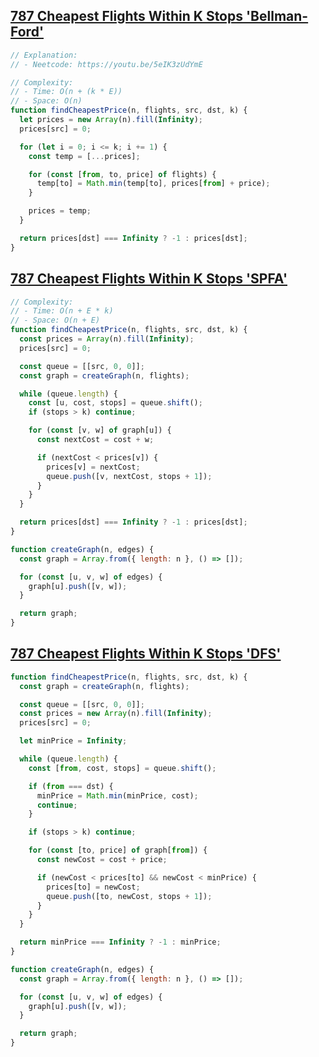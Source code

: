 ## [787 Cheapest Flights Within K Stops 'Bellman-Ford'](https://leetcode.com/problems/cheapest-flights-within-k-stops/description/)

<!-- notecardId: 1757581050280 -->

```js
// Explanation:
// - Neetcode: https://youtu.be/5eIK3zUdYmE

// Complexity:
// - Time: O(n + (k * E))
// - Space: O(n)
function findCheapestPrice(n, flights, src, dst, k) {
  let prices = new Array(n).fill(Infinity);
  prices[src] = 0;

  for (let i = 0; i <= k; i += 1) {
    const temp = [...prices];

    for (const [from, to, price] of flights) {
      temp[to] = Math.min(temp[to], prices[from] + price);
    }

    prices = temp;
  }

  return prices[dst] === Infinity ? -1 : prices[dst];
}
```

## [787 Cheapest Flights Within K Stops 'SPFA'](https://leetcode.com/problems/cheapest-flights-within-k-stops/description/)

<!-- notecardId: 1757580878375 -->

```js
// Complexity:
// - Time: O(n + E * k)
// - Space: O(n + E)
function findCheapestPrice(n, flights, src, dst, k) {
  const prices = Array(n).fill(Infinity);
  prices[src] = 0;

  const queue = [[src, 0, 0]];
  const graph = createGraph(n, flights);

  while (queue.length) {
    const [u, cost, stops] = queue.shift();
    if (stops > k) continue;

    for (const [v, w] of graph[u]) {
      const nextCost = cost + w;

      if (nextCost < prices[v]) {
        prices[v] = nextCost;
        queue.push([v, nextCost, stops + 1]);
      }
    }
  }

  return prices[dst] === Infinity ? -1 : prices[dst];
}

function createGraph(n, edges) {
  const graph = Array.from({ length: n }, () => []);

  for (const [u, v, w] of edges) {
    graph[u].push([v, w]);
  }

  return graph;
}
```

## [787 Cheapest Flights Within K Stops 'DFS'](https://leetcode.com/problems/cheapest-flights-within-k-stops/description/)

```js
function findCheapestPrice(n, flights, src, dst, k) {
  const graph = createGraph(n, flights);

  const queue = [[src, 0, 0]];
  const prices = new Array(n).fill(Infinity);
  prices[src] = 0;

  let minPrice = Infinity;

  while (queue.length) {
    const [from, cost, stops] = queue.shift();

    if (from === dst) {
      minPrice = Math.min(minPrice, cost);
      continue;
    }

    if (stops > k) continue;

    for (const [to, price] of graph[from]) {
      const newCost = cost + price;

      if (newCost < prices[to] && newCost < minPrice) {
        prices[to] = newCost;
        queue.push([to, newCost, stops + 1]);
      }
    }
  }

  return minPrice === Infinity ? -1 : minPrice;
}

function createGraph(n, edges) {
  const graph = Array.from({ length: n }, () => []);

  for (const [u, v, w] of edges) {
    graph[u].push([v, w]);
  }

  return graph;
}
```
